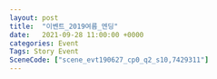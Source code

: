 ```yaml
---
layout: post
title:  "이벤트_2019여름_엔딩"
date:   2021-09-28 11:00:00 +0000
categories: Event
Tags: Story Event
SceneCode: ["scene_evt190627_cp0_q2_s10,7429311"]
---
```

